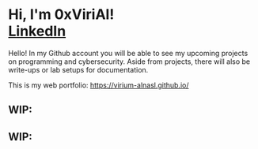 <h1>Hi, I'm 0xViriAl! <br/><a href="https://www.linkedin.com/in/djcastilloii/">LinkedIn</a></h1>

Hello! In my Github account you will be able to see my upcoming projects on programming and cybersecurity. Aside from projects, there will also be write-ups or lab setups for documentation.

This is my web portfolio: https://virium-alnasl.github.io/

<h2> WIP:</h2>

<h2> WIP:</h2>
